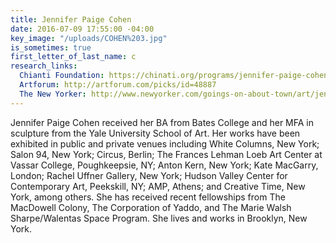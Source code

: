 ```yaml
---
title: Jennifer Paige Cohen
date: 2016-07-09 17:55:00 -04:00
key_image: "/uploads/COHEN%203.jpg"
is_sometimes: true
first_letter_of_last_name: c
research_links:
  Chianti Foundation: https://chinati.org/programs/jennifer-paige-cohen
  Artforum: http://artforum.com/picks/id=48887
  The New Yorker: http://www.newyorker.com/goings-on-about-town/art/jennifer-paige-cohen
---
```


Jennifer Paige Cohen received her BA from Bates College and her MFA in sculpture from the Yale University School of Art. Her works have been exhibited in public and private venues including White Columns, New York; Salon 94, New York; Circus, Berlin; The Frances Lehman Loeb Art Center at Vassar College, Poughkeepsie, NY; Anton Kern, New York; Kate MacGarry, London; Rachel Uffner Gallery, New York; Hudson Valley Center for Contemporary Art, Peekskill, NY; AMP, Athens; and Creative Time, New York, among others. She has received recent fellowships from The MacDowell Colony, The Corporation of Yaddo, and The Marie Walsh Sharpe/Walentas Space Program.  She lives and works in Brooklyn, New York.